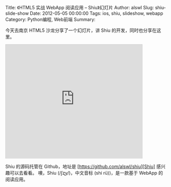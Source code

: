 Title: 《HTML5 实战 WebApp 阅读应用 – Shiu》幻灯片
Author: alswl
Slug: shiu-slide-show
Date: 2012-05-05 00:00:00
Tags: ios, shiu, slideshow, webapp
Category: Python编程, Web前端
Summary: 

今天去南京 HTML5 沙龙分享了一个幻灯片，讲 Shiu 的开发，同时也分享在这里。

<iframe src="http://www.slideshare.net/slideshow/embed_code/12809450" width="425" height="355" frameborder="0" marginwidth="0" marginheight="0" scrolling="no" style="border:1px solid #CCC;border-width:1px 1px 0" allowfullscreen></iframe>

Shiu 的源码托管在 Github，地址是 [https://github.com/alswl/shiu][Shiu] 感兴趣可以去看看。
噢，Shiu (/ʃʐy/)，中文音标 (shi r&uuml;))，是一款基于 WebApp 的阅读应用。

[Shiu]: https://github.com/alswl/shiu